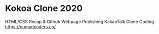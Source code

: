 # Kokoa Clone 2020

HTML/CSS Recap & Github Webpage Publishing
KakaoTalk Clone Coding
https://nomadcoders.co/

